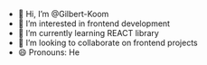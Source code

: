 - 👋 Hi, I’m @Gilbert-Koom
- 👀 I’m interested in frontend development
- 🌱 I’m currently learning REACT library
- 💞️ I’m looking to collaborate on frontend projects
- 😄 Pronouns: He

